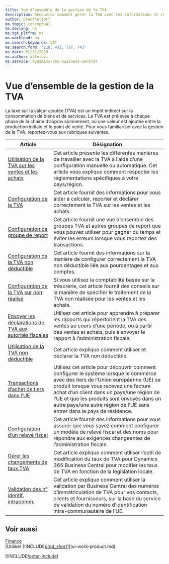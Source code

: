 ```yaml
---
title: Vue d’ensemble de la gestion de la TVA
description: Découvrez comment gérer la TVA avec les informations et ressources répertoriées.
author: brentholtorf
ms.topic: conceptual
ms.devlang: na
ms.tgt_pltfrm: na
ms.workload: na
ms.search.keywords: VAT
ms.search.form: '118, 472, 737, 743'
ms.date: 01/31/2023
ms.author: altotovi
ms.service: dynamics-365-business-central
---
```

# Vue d’ensemble de la gestion de la TVA
La taxe sur la valeur ajoutée (TVA) est un impôt indirect sur la consommation de biens et de services. La TVA est prélevée à chaque phase de la chaîne d’approvisionnement, où une valeur est ajoutée entre la production initiale et le point de vente. Pour vous familiariser avec la gestion de la TVA, reportez-vous aux rubriques suivantes.  

|  Article  |  Désignation  |  
|--------|--------------|  
| [Utilisation de la TVA sur les ventes et les achats](finance-work-with-vat.md) | Cet article présente les différentes manières de travailler avec la TVA à l’aide d’une configuration manuelle ou automatique. Cet article vous explique comment respecter les réglementations spécifiques à votre pays/région.|
| [Configuration de la TVA](finance-setup-vat.md) | Cet article fournit des informations pour vous aider à calculer, reporter et déclarer correctement la TVA sur les ventes et les achats.|
| [Configuration de groupe de report](finance-posting-groups.md#tax-posting-groups) | Cet article fournit une vue d’ensemble des groupes TVA et autres groupes de report que vous pouvez utiliser pour gagner du temps et éviter les erreurs lorsque vous reportez des transactions.|
| [Configuration de la TVA non déductible](finance-setup-nondeductible-vat.md) | Cet article fournit des informations sur la manière de configurer correctement la TVA non déductible liée aux pourcentages et aux comptes.|
| [Configuration de la TVA sur non réalisé](finance-setup-unrealized-vat.md) | Si vous utilisez la comptabilité basée sur la trésorerie, cet article fournit des conseils sur la manière de spécifier le traitement de la TVA non réalisée pour les ventes et les achats.|
| [Envoyer les déclarations de TVA aux autorités fiscales](finance-how-report-vat.md) | Utilisez cet article pour apprendre à préparer les rapports qui répertorient la TVA des ventes au cours d’une période, ou à partir des ventes et achats, puis à envoyer le rapport à l’administration fiscale.|
| [Utilisation de la TVA non déductible](finance-how-use-non-deductible-vat.md) | Cet article explique comment utiliser et déclarer la TVA non déductible.| 
| [Transactions d’achat de tiers dans l’UE](finance-how-to-eu3party-trade-purchase.md) | Utilisez cet article pour découvrir comment configurer le système lorsque le commerce avec des tiers de l’Union européenne (UE) se produit lorsque vous recevez une facture achat d’un client dans un pays/une région de l’UE et que les produits sont envoyés dans un autre pays/une autre région de l’UE sans entrer dans le pays de résidence.|  
| [Configuration d’un relevé fiscal](finance-how-setup-vat-statement.md) | Cet article fournit des informations pour vous assurer que vous savez comment configurer un modèle de relevé fiscal et des noms pour répondre aux exigences changeantes de l’administration fiscale.|
| [Gérer les changements de taux TVA](finance-how-use-vat-rate-change-tool.md) | Cet article explique comment utiliser l’outil de modification du taux de TVA pour Dynamics 365 Business Central pour modifier les taux de TVA en fonction de la législation locale.|
| [Validation des n° identif. intracomm.](finance-how-validate-vat-registration-number.md) | Cet article explique comment utiliser la validation par Business Central des numéros d’immatriculation de TVA pour vos contacts, clients et fournisseurs, sur la base du service de validation du numéro d’identification intra-communautaire de l’UE.|


## Voir aussi  
[Finance](finance.md)  
[Utiliser [!INCLUDE[prod_short](includes/prod_short.md)]](ui-work-product.md)


[!INCLUDE[footer-include](includes/footer-banner.md)]
